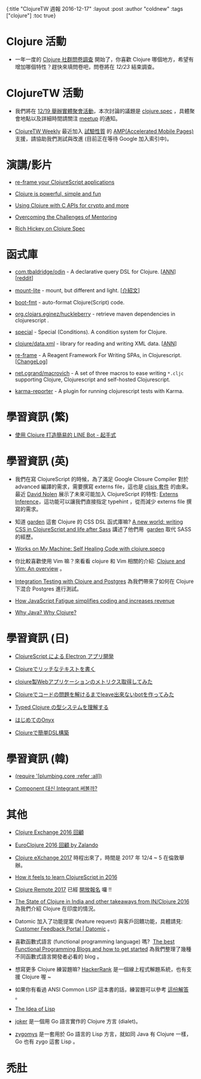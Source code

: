 {:title "ClojureTW 週報 2016-12-17"
:layout :post
:author "coldnew"
:tags  ["clojure"]
:toc true}

# Clojure 活動

* 一年一度的 [Clojure 社群問卷調查](https://www.surveymonkey.com/r/clojure2016) 開始了，你喜歡 Clojure 哪個地方，希望有增加哪個特性？趕快來填問卷吧，問卷將在 *12/23* 結束調查。

# ClojureTW 活動

* 我們將在 [12/19 舉辦實體聚會活動](https://www.meetup.com/Clojure-tw/events/235951132/)，本次討論的議題是 [clojure.spec](http://clojure.org/about/spec) ，具體聚會地點以及詳細時間請關注 [meetup](https://www.meetup.com/Clojure-tw/events/235951132/) 的通知。

* [ClojureTW Weekly](https://github.com/clojure-tw/weekly) 最近加入 [試驗性質](https://github.com/clojure-tw/weekly/pull/9) 的 [AMP(Accelerated Mobile Pages)](https://ampproject.org/) 支援，請協助我們測試與改進 (目前正在等待 Google 加入索引中)。

# 演講/影片

* [re-frame your ClojureScript applications](https://www.youtube.com/watch?v=cDzjlx6otCU)

* [Clojure is powerful, simple and fun](https://www.youtube.com/watch?v=9CDkJjdjDJs)

* [Using Clojure with C APIs for crypto and more](https://www.youtube.com/watch?v=Lf-M1ZH6KME)

* [Overcoming the Challenges of Mentoring](https://www.youtube.com/watch?v=gqnvSW9yniU)

* [Rich Hickey on Clojure Spec](https://vimeo.com/195711510)

# 函式庫

* [com.tbaldridge/odin](https://github.com/halgari/odin) - A declarative query DSL for Clojure. [[ANN](https://groups.google.com/forum/#!msg/clojure/KDBc0XNm6m4/LaSAJv12DgAJ)] [[reddit](https://www.reddit.com/r/Clojure/comments/5hn30v/odin_an_embedded_extensible_logic_dsl_for_clojure/)]

* [mount-lite](https://github.com/aroemers/mount-lite) - mount, but different and light. [[介紹文](http://www.functionalbytes.nl//clojure/mount/mount-lite/2016/12/10/mount-lite-2.html)]

* [boot-fmt](https://github.com/pesterhazy/boot-fmt) - auto-format Clojure(Script) code.

* [org.clojars.eginez/huckleberry](https://github.com/eginez/huckleberry) - retrieve maven dependencies in clojurescript
.
* [special](https://github.com/clojureman/special) - Special (Conditions). A condition system for Clojure.

* [clojure/data.xml](https://github.com/clojure/data.xml) - library for reading and writing XML data. [[ANN](https://groups.google.com/forum/#!msg/clojure/tlIHHR58Vqs/eZtK54h6DwAJ)]

* [re-frame](https://github.com/Day8/re-frame) - A Reagent Framework For Writing SPAs, in Clojurescript. [[ChangeLog](https://github.com/Day8/re-frame/blob/master/CHANGES.md#090-20161215)]

* [net.cgrand/macrovich](https://github.com/cgrand/macrovich) -  A set of three macros to ease writing `*.cljc` supporting Clojure, Clojurescript and self-hosted Clojurescript.

* [karma-reporter](https://github.com/honzabrecka/karma-reporter) -  A plugin for running clojurescript tests with Karma.

# 學習資訊 (繁)

* [使用 Clojure 打造簡易的 LINE Bot - 起手式](https://blog.lovecankill.com/posts/2016-12-06-hello-linebot/)


# 學習資訊 (英)

* 我們在寫 ClojureScript 的時候，為了滿足 Google Closure Compiler 對於 advanced 編譯的需求，需要撰寫 externs file，這也是 [cljsjs 套件](http://cljsjs.github.io/) 的由來。最近 [David Nolen](https://github.com/swannodette) 展示了未來可能加入 ClojureScript 的特性: 
[Externs Inference](https://gist.github.com/swannodette/4fc9ccc13f62c66456daf19c47692799)，這功能可以讓我們直接指定 typehint ，從而減少 externs file 撰寫的需求。

* 知道 [garden](https://github.com/noprompt/garden) 這套 Clojure 的 CSS DSL 函式庫嘛? [A new world: writing CSS in ClojureScript and life after Sass](https://blog.estimate-work.com/a-new-world-writing-css-in-clojurescript-and-life-after-sass-bdf5bc80a24f#.fpyaosfun) 講述了他們用  [garden](https://github.com/noprompt/garden) 取代 SASS 的經歷。

* [Works on My Machine: Self Healing Code with clojure.specg](http://blog.cognitect.com/blog/2016/12/9/works-on-my-machine-self-healing-code-with-clojurespec-1)

* 你比較喜歡使用 Vim 嘛？來看看 clojure 和 Vim 相關的介紹: [Clojure and Vim: An overview](https://juxt.pro/blog/posts/vim-1.html) 。

* [Integration Testing with Clojure and Postgres](http://mcramm.com/post/integration-tests-for-clojure-and-postgres/) 為我們帶來了如何在 Clojure 下混合 Postgres 進行測試。

* [How JavaScript Fatigue simplifies coding and increases revenue](https://medium.com/@puppybits/how-javascript-fatigue-simplifies-coding-and-increases-revenue-46925c7efd47#.ezsf2pvmj)

* [Why Java? Why Clojure?](http://danlebrero.com/2016/12/14/why-java-why-clojure/)

# 學習資訊 (日)

* [ClojureScript による Electron アプリ開発](http://qiita.com/snufkon/items/d6d6f6a80af9f7fc57a7)

* [Clojureでリッチなテキストを書く](http://qiita.com/iku000888/items/b4d0243e3b5708d22a9b)

* [clojure製Webアプリケーションのメトリクス取得してみた](http://qiita.com/blackawa/items/5d0791673fceeba9e1a5)

* [Clojureでコードの問題を解けるまでleave出來ないbotを作ってみた](http://qiita.com/If_I_were_boxp/items/7eea4bdb8c9ce76c468c)

* [Typed Clojure の型システムを理解する](http://qiita.com/wgag/items/8e5e7a97f17f1f74395b)

* [はじめてのOnyx](http://qiita.com/lambda-knight/items/fd9a987da1f87dcf227a)

* [Clojureで簡単DSL構築](http://qiita.com/lagenorhynque/items/645578dbc6ef20cbf40a)

# 學習資訊 (韓)

* [(require '[plumbing.core :refer :all])](http://clojure.kr/the-missing-macros)

* [Component 대신 Integrant 써볼까?](http://clojure.kr/integrant)

# 其他

* [Clojure Exchange 2016 回顧](https://rrees.me/2016/12/13/clojure-exchange-2016/)

* [EuroClojure 2016 回顧 by Zalando](https://tech.zalando.com/blog/zalando-lands-at-euroclojure-2016/)

* [Clojure eXchange 2017](https://skillsmatter.com/conferences/8783-clojure-exchange-2017) 時程出來了，時間是 2017 年 12/4 ~ 5 在倫敦舉辦。

* [How it feels to learn ClojureScript in 2016](https://medium.com/degree9/how-it-feels-to-learn-clojurescript-in-2016-1372ed894ab5#.bz3zpxqzc)

* [Clojure Remote 2017](https://clojureremote.com/schedule/) 已經 [開放報名](https://gumroad.com/l/cr17) 囉 !!

* [The State of Clojure in India and other takeaways from IN/Clojure 2016](https://medium.com/@mohitthatte/the-state-of-clojure-in-india-and-other-takeaways-from-in-clojure-2016-400a61ce2db4#.rk3ll3cms) 為我們介紹 Clojure 在印度的情況。

* Datomic 加入了功能提案 (feature request) 與客戶回饋功能，具體請見: [Customer Feedback Portal | Datomic](http://blog.datomic.com/2016/12/customer-feedback-portal.html) 。

* 喜歡函數式語言 (functional programming language) 嗎?  [The best Functional Programming Blogs and how to get started](https://medium.com/@FunctionalWorks/the-best-functional-programming-blogs-49303cc701b5#.xflat17ce) 為我們整理了幾種不同函數式語言開發者必看的 blog 。

* 想寫更多 Clojure 練習題嘛? [HackerRank](https://www.hackerrank.com/) 是一個線上程式解題系統，也有支援 Clojure 喔 ~

* 如果你有看過 ANSI Common LISP 這本書的話，練習題可以參考 [這份解答](http://www.shido.info/lisp/pacl2_e.html) 。

* [The Idea of Lisp](https://dev.to/ericnormand/the-idea-of-lisp)

* [joker](https://github.com/candid82/joker) 是一個用 Go 語言實作的 Clojure 方言 (dialet)。

* [zygomys](https://github.com/glycerine/zygomys) 是一套用於 Go 語言的 Lisp 方言，就如同 Java 有 Clojure 一樣， Go 也有 zygo 這套 Lisp 。

# 禿肚





